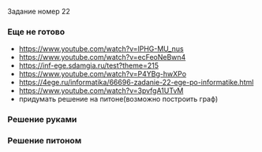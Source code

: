 Задание номер 22
### Еще не готово
- https://www.youtube.com/watch?v=lPHG-MU_nus
- https://www.youtube.com/watch?v=ecFeoNeBwn4
- https://inf-ege.sdamgia.ru/test?theme=215
- https://www.youtube.com/watch?v=P4YBg-hwXPo
- https://4ege.ru/informatika/66696-zadanie-22-ege-po-informatike.html
- https://www.youtube.com/watch?v=3pvfgA1UTvM
- придумать решение на питоне(возможно построить граф)


### Решение руками

### Решение питоном
